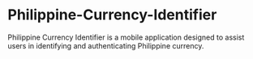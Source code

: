 # Philippine-Currency-Identifier
Philippine Currency Identifier is a mobile application designed to assist users in identifying and authenticating Philippine currency.
